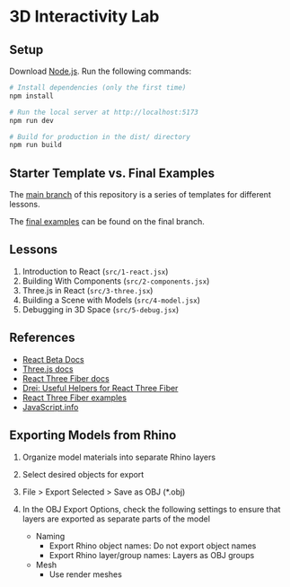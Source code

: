 # 3D Interactivity Lab

## Setup

Download [Node.js](https://nodejs.org/en/download/).
Run the following commands:

```bash
# Install dependencies (only the first time)
npm install

# Run the local server at http://localhost:5173
npm run dev

# Build for production in the dist/ directory
npm run build
```

## Starter Template vs. Final Examples

The [main branch](https://github.com/s3ththompson/3d-interactivity-lab/tree/main) of this repository is a series of templates for different lessons.

The [final examples](https://github.com/s3ththompson/3d-interactivity-lab/tree/final) can be found on the final branch.

## Lessons

1. Introduction to React (`src/1-react.jsx`)
1. Building With Components (`src/2-components.jsx`)
1. Three.js in React (`src/3-three.jsx`)
1. Building a Scene with Models (`src/4-model.jsx`)
1. Debugging in 3D Space (`src/5-debug.jsx`)

## References

- [React Beta Docs](https://beta.reactjs.org/learn)
- [Three.js docs](https://threejs.org/docs/index.html#manual/introduction/Creating-a-scene)
- [React Three Fiber docs](https://docs.pmnd.rs/react-three-fiber/getting-started/introduction)
- [Drei: Useful Helpers for React Three Fiber](https://github.com/pmndrs/drei)
- [React Three Fiber examples](https://docs.pmnd.rs/react-three-fiber/getting-started/examples)
- [JavaScript.info](https://javascript.info/)

## Exporting Models from Rhino

1. Organize model materials into separate Rhino layers
1. Select desired objects for export
1. File > Export Selected > Save as OBJ (\*.obj)
1. In the OBJ Export Options, check the following settings to ensure that layers are exported as separate parts of the model

   - Naming
     - Export Rhino object names: Do not export object names
     - Export Rhino layer/group names: Layers as OBJ groups
   - Mesh
     - Use render meshes
